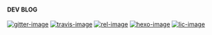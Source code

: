 #### DEV BLOG
[![gitter-image]][gitter-url]
[![travis-image]][travis-url]
[![rel-image]][releases-url]
[![hexo-image]][hexo-url]
[![lic-image]][lic-url]


[gitter-image]: https://badges.gitter.im/Join%20Chat.svg
[gitter-url]: https://gitter.im/sirke

[travis-image]: https://travis-ci.org/sirke/sirke.github.io.svg?branch=dev
[travis-url]: https://travis-ci.org/

[hexo-image]: https://img.shields.io/badge/hexo-%3E%3D%203.0-blue.svg
[hexo-url]: http://hexo.io

[lic-image]: https://img.shields.io/badge/license-%20AGPL-blue.svg
[lic-url]: https://github.com/

[rel-image]: https://img.shields.io/github/release/theme-next/hexo-theme-next.svg
[releases-url]: https://github.com/
